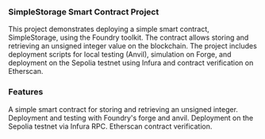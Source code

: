 ### SimpleStorage Smart Contract Project ###

This project demonstrates deploying a simple smart contract, SimpleStorage, using the Foundry toolkit. 
The contract allows storing and retrieving an unsigned integer value on the blockchain. 
The project includes deployment scripts for local testing (Anvil), simulation on Forge, 
and deployment on the Sepolia testnet using Infura and contract verification on Etherscan.

### Features ###

A simple smart contract for storing and retrieving an unsigned integer.
Deployment and testing with Foundry's forge and anvil. 
Deployment on the Sepolia testnet via Infura RPC. Etherscan contract verification.
